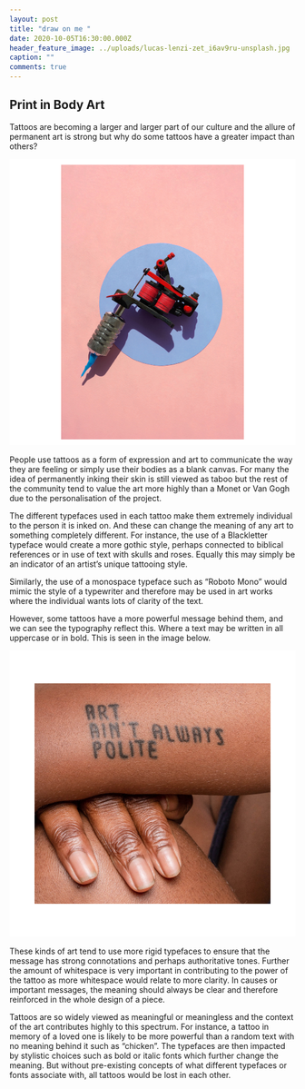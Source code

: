 ```yaml
---
layout: post
title: "draw on me "
date: 2020-10-05T16:30:00.000Z
header_feature_image: ../uploads/lucas-lenzi-zet_i6av9ru-unsplash.jpg
caption: ""
comments: true
---
```

## Print in Body Art

Tattoos are becoming a larger and larger part of our culture and the allure of permanent art is strong but why do some tattoos have a greater impact than others?

![Tattoo Gun @Andrej Lišakov](../uploads/photos-blog.png "Tattoo Gun @Andrej Lišakov")

People use tattoos as a form of expression and art to communicate the way they are feeling or simply use their bodies as a blank canvas. For many the idea of permanently inking their skin is still viewed as taboo but the rest of the community tend to value the art more highly than a Monet or Van Gogh due to the personalisation of the project.

The different typefaces used in each tattoo make them extremely individual to the person it is inked on. And these can change the meaning of any art to something completely different. For instance, the use of a Blackletter typeface would create a more gothic style, perhaps connected to biblical references or in use of text with skulls and roses. Equally this may simply be an indicator of an artist’s unique tattooing style.

Similarly, the use of a monospace typeface such as “Roboto Mono” would mimic the style of a typewriter and therefore may be used in art works where the individual wants lots of clarity of the text.

However, some tattoos have a more powerful message behind them, and we can see the typography reflect this. Where a text may be written in all uppercase or in bold. This is seen in the image below.

![Powerful Words @curology ](../uploads/photos-blog-2.png "Powerful Words @curology ")

These kinds of art tend to use more rigid typefaces to ensure that the message has strong connotations and perhaps authoritative tones. Further the amount of whitespace is very important in contributing to the power of the tattoo as more whitespace would relate to more clarity. In causes or important messages, the meaning should always be clear and therefore reinforced in the whole design of a piece.

Tattoos are so widely viewed as meaningful or meaningless and the context of the art contributes highly to this spectrum. For instance, a tattoo in memory of a loved one is likely to be more powerful than a random text with no meaning behind it such as “chicken”. The typefaces are then impacted by stylistic choices such as bold or italic fonts which further change the meaning. But without pre-existing concepts of what different typefaces or fonts associate with, all tattoos would be lost in each other.